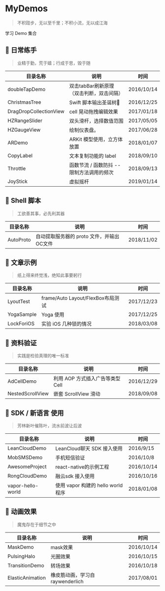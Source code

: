 # MyDemos

> 不积跬步，无以至千里；不积小流，无以成江海

学习 Demo 集合


## 🔪 日常练手

> 业精于勤，荒于嬉；行成于思，毁于随

目录名称 | 说明 |时间
------- | ------- | -------
doubleTapDemo | 双击tabBar刷新原理（双击判断，双击间隔）  |  2016/10/14
ChristmasTree  | Swift 脚本输出圣诞树🎄               |  2016/12/25
DragDropCollectionView | cell 晃动拖拽编辑效果         | 2017/01/18
HZRangeSlider| 双头滑杆，选择数值范围                  | 2017/05/05
HZGaugeView  | 绘制仪表盘。                            | 2017/06/28
ARDemo | ARKit 模型使用，立方体放置                     |  2018/01/07
CopyLabel | 文本复制功能的 label                       |  2018/09/10
Throttle | 函数节流 / 函数防抖 -- 限制方法调用的频次      |  2018/09/13
JoyStick | 虚拟摇杆      |  2019/01/14

## 🐚 Shell 脚本 

>工欲善其事，必先利其器

目录名称 | 说明 |时间
------- | ------- | -------
AutoProto | 自动提取服务器的 proto 文件，并输出OC文件  |  2018/11/02

## 🌰 文章示例

> 纸上得来终觉浅，绝知此事要躬行

目录名称 | 说明 |时间
------- | ------- | -------
 LyoutTest  | frame/Auto Layout/FlexBox布局测试 |  2017/12/23
 YogaSample | Yoga 使用                        |  2017/12/25
 LockForiOS | 实验 iOS 几种锁的情况              |  2018/03/08


## 🥑 资料验证

> 实践是检验真理的唯一标准

目录名称 | 说明 |时间
------- | ------- | -------
AdCellDemo     | 利用 AOP 方式插入广告等类型 Cell          | 2016/12/29
NestedScrollView | 嵌套 ScrollView 滑动               |  2018/09/08

## 🍋 SDK / 新语言 使用

> 芳林新叶催陈叶，流水前波让后波

目录名称 | 说明 |时间
------- | ------- | -------
 LeanCloudDemo  |  LeanCloud聊天 SDK 接入使用             |  2016/9/15
 MobSMSDemo     |  手机短信验证                           |  2016/10/8 
 AwesomeProject |  react-native的示例工程                 |  2016/10/14
 RongCloudDemo  |  融云sdk 接入使用                       |  2016/10/16
 vapor-hello-world |  使用 vapor 构建的 hello world 程序   |  2018/01/08

## 🍉 动画效果

> 魔鬼存在于细节之中

目录名称 | 说明 |时间
------- | ------- | -------
 MaskDemo        | mask效果 | 2016/10/14
 PulsingHalo     | 光圈效果  | 2016/10/15
 TransitionDemo  | 转场效果  | 2016/10/18
 ElasticAnimation | 橡皮筋动画，学习自  raywenderlich | 2017/08/01







